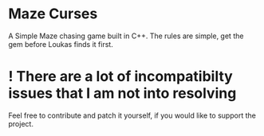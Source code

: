 # Maze Curses

A Simple Maze chasing game built in C++. The rules are simple, get the gem before Loukas finds it first.

# ! There are a lot of incompatibilty issues that I am not into resolving

Feel free to contribute and patch it yourself, if you would like to support the project.
